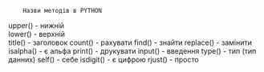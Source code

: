         Назви методів в PYTHON
upper() - нижній   
lower() - верхній  
title() - заголовок
count() - рахувати
find() - знайти
replace() - замінити
isalpha() - є альфа
print() - друкувати
input() - введення
type() - тип (тип данних)
self() - себе
isdigit() - є цифрою
rjust() - просто
